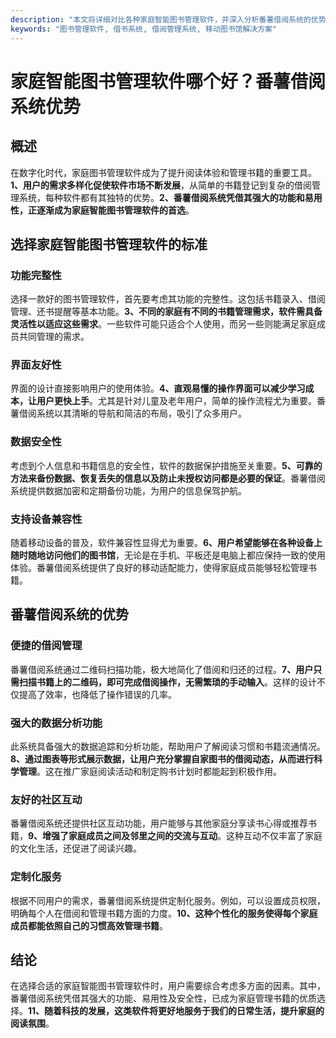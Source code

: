 ```yaml
---
description: "本文将详细对比各种家庭智能图书管理软件，并深入分析番薯借阅系统的优势所在。"
keywords: "图书管理软件, 借书系统, 借阅管理系统, 移动图书馆解决方案"
---
```

# 家庭智能图书管理软件哪个好？番薯借阅系统优势

## 概述

在数字化时代，家庭图书管理软件成为了提升阅读体验和管理书籍的重要工具。**1、用户的需求多样化促使软件市场不断发展**，从简单的书籍登记到复杂的借阅管理系统，每种软件都有其独特的优势。**2、番薯借阅系统凭借其强大的功能和易用性，正逐渐成为家庭智能图书管理软件的首选**。

## 选择家庭智能图书管理软件的标准

### 功能完整性

选择一款好的图书管理软件，首先要考虑其功能的完整性。这包括书籍录入、借阅管理、还书提醒等基本功能。**3、不同的家庭有不同的书籍管理需求，软件需具备灵活性以适应这些需求**。一些软件可能只适合个人使用，而另一些则能满足家庭成员共同管理的需求。 

### 界面友好性

界面的设计直接影响用户的使用体验。**4、直观易懂的操作界面可以减少学习成本，让用户更快上手**。尤其是针对儿童及老年用户，简单的操作流程尤为重要。番薯借阅系统以其清晰的导航和简洁的布局，吸引了众多用户。

### 数据安全性

考虑到个人信息和书籍信息的安全性，软件的数据保护措施至关重要。**5、可靠的方法来备份数据、恢复丢失的信息以及防止未授权访问都是必要的保证**。番薯借阅系统提供数据加密和定期备份功能，为用户的信息保驾护航。

### 支持设备兼容性

随着移动设备的普及，软件兼容性显得尤为重要。**6、用户希望能够在各种设备上随时随地访问他们的图书馆**，无论是在手机、平板还是电脑上都应保持一致的使用体验。番薯借阅系统提供了良好的移动适配能力，使得家庭成员能够轻松管理书籍。

## 番薯借阅系统的优势

### 便捷的借阅管理

番薯借阅系统通过二维码扫描功能，极大地简化了借阅和归还的过程。**7、用户只需扫描书籍上的二维码，即可完成借阅操作，无需繁琐的手动输入**。这样的设计不仅提高了效率，也降低了操作错误的几率。

### 强大的数据分析功能

此系统具备强大的数据追踪和分析功能，帮助用户了解阅读习惯和书籍流通情况。**8、通过图表等形式展示数据，让用户充分掌握自家图书的借阅动态，从而进行科学管理**。这在推广家庭阅读活动和制定购书计划时都能起到积极作用。

### 友好的社区互动

番薯借阅系统还提供社区互动功能，用户能够与其他家庭分享读书心得或推荐书籍，**9、增强了家庭成员之间及邻里之间的交流与互动**。这种互动不仅丰富了家庭的文化生活，还促进了阅读兴趣。

### 定制化服务

根据不同用户的需求，番薯借阅系统提供定制化服务。例如，可以设置成员权限，明确每个人在借阅和管理书籍方面的力度。**10、这种个性化的服务使得每个家庭成员都能依照自己的习惯高效管理书籍**。

## 结论

在选择合适的家庭智能图书管理软件时，用户需要综合考虑多方面的因素。其中，番薯借阅系统凭借其强大的功能、易用性及安全性，已成为家庭管理书籍的优质选择。**11、随着科技的发展，这类软件将更好地服务于我们的日常生活，提升家庭的阅读氛围**。
